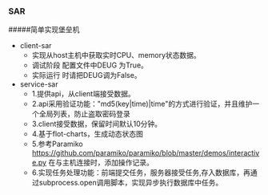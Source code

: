 ### SAR
#####简单实现堡垒机

- client-sar
  - 实现从host主机中获取实时CPU、memory状态数据。
  - 调试阶段 配置文件中DEUG 为True。
  - 实际运行 时请把DEUG调为False。
- service-sar
  - 1.提供api，从client端接受数据。
  - 2.api采用验证功能："md5(key|time)|time"的方式进行验证，并且维护一个全局列表，防止盗取密码登录
  - 3.client接受数据，保留时间默认10分钟。
  - 4.基于flot-charts，生成动态状态图
  - 5.参考Paramiko https://github.com/paramiko/paramiko/blob/master/demos/interactive.py 在与主机连接时，添加操作记录。
  - 6.实现任务处理功能：前端提交任务，服务器接受任务,存入数据库，再通过subprocess.open调用脚本，实现异步执行数据库中任务。
